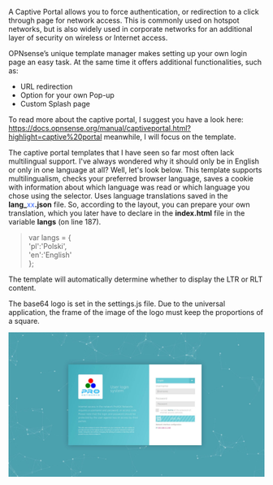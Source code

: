 <p>A Captive Portal allows you to force authentication, or redirection to a click through page for network access. This is commonly used on hotspot networks, but is also widely used in corporate networks for an additional layer of security on wireless or Internet access.</p>
<p>OPNsense’s unique template manager makes setting up your own login page an easy task. At the same time it offers additional functionalities, such as:</p>
<ul>
<li>URL redirection</li>
<li>Option for your own Pop-up</li>
<li>Custom Splash page</li>
</ul>
<p>To read more about the captive portal, I suggest you have a look here: <a href="https://docs.opnsense.org/manual/captiveportal.html?highlight=captive%20portal">https://docs.opnsense.org/manual/captiveportal.html?highlight=captive%20portal</a> meanwhile, I will focus on the template.</p>
<p>The captive portal templates that I have seen so far most often lack multilingual support. I've always wondered why it should only be in English or only in one language at all? Well, let's look below. This template supports multilingualism, checks your preferred browser language, saves a cookie with information about which language was read or which language you chose using the selector. Uses language translations saved in the <strong>lang_</strong><span style="color: #3366ff">xx</span><strong>.json</strong> file. So, according to the layout, you can prepare your own translation, which you later have to declare in the <strong>index.html</strong> file in the variable <strong>langs</strong> (on line 187).</p>
<blockquote>var langs = {<br /> 'pl':'Polski',<br /> 'en':'English'<br /> };</blockquote>
<p>The template will automatically determine whether to display the LTR or RLT content.</p>
<p>The base64 logo is set in the settings.js file. Due to the universal application, the frame of the image of the logo must keep the proportions of a square.
</p>
<p><img src="images/screenshot.jpg" /></p>
